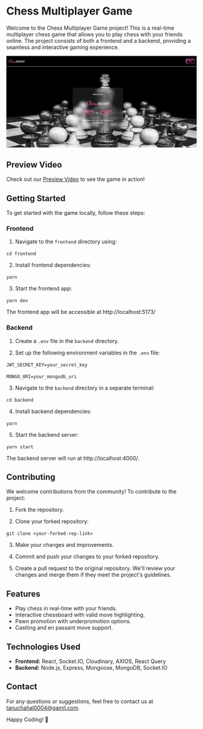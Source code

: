 # Chess Multiplayer Game

Welcome to the Chess Multiplayer Game project! This is a real-time multiplayer chess game that allows you to play chess with your friends online. The project consists of both a frontend and a backend, providing a seamless and interactive gaming experience.

![Preview-image](./frontend/public/img/CHESS-Buddy-Preview.png)

## Preview Video

Check out our [Preview Video](https://vimeo.com/855970301) to see the game in action!

## Getting Started

To get started with the game locally, follow these steps:

### Frontend

1. Navigate to the `frontend` directory using:

```cd frontend```

2. Install frontend dependencies:

```yarn```

3. Start the frontend app:

```yarn dev```

The frontend app will be accessible at http://localhost:5173/

### Backend

1. Create a `.env` file in the `backend` directory.

2. Set up the following environment variables in the `.env` file:

```JWT_SECRET_KEY=your_secret_key```

```MONGO_URI=your_mongodb_uri```

3. Navigate to the `backend` directory in a separate terminal:

```cd backend```


4. Install backend dependencies:

```yarn```


5. Start the backend server:

```yarn start```


The backend server will run at http://localhost:4000/.

## Contributing

We welcome contributions from the community! To contribute to the project:

1. Fork the repository.

2. Clone your forked repository:

```git clone <your-forked-rep-link>```

3. Make your changes and improvements.

4. Commit and push your changes to your forked repository.

5. Create a pull request to the original repository. We'll review your changes and merge them if they meet the project's guidelines.

## Features

- Play chess in real-time with your friends.
- Interactive chessboard with valid move highlighting.
- Pawn promotion with underpromotion options.
- Castling and en passant move support.

## Technologies Used

- **Frontend:** React, Socket.IO, Cloudinary, AXIOS, React Query
- **Backend:** Node.js, Express, Mongoose, MongoDB, Socket.IO

## Contact

For any questions or suggestions, feel free to contact us at tanuchahal0004@gamil.com.

Happy Coding! 🎉